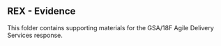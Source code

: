 ## REX - Evidence

This folder contains supporting materials for the GSA/18F Agile Delivery Services response. 

